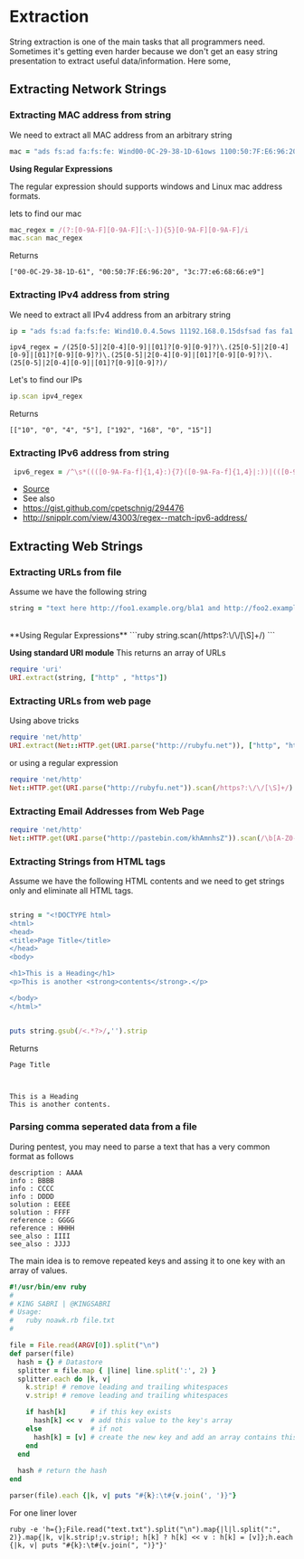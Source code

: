 # Extraction
String extraction is one of the main tasks that all programmers need. Sometimes it's getting even harder because we don't get an easy string presentation to extract useful data/information. Here some,

## Extracting Network Strings


### Extracting MAC address from string
We need to extract all MAC address from an arbitrary string
```ruby
mac = "ads fs:ad fa:fs:fe: Wind00-0C-29-38-1D-61ows 1100:50:7F:E6:96:20dsfsad fas fa1 3c:77:e6:68:66:e9 f2"
```

**Using Regular Expressions**

The regular expression should supports windows and Linux mac address formats.

lets to find our mac
```ruby
mac_regex = /(?:[0-9A-F][0-9A-F][:\-]){5}[0-9A-F][0-9A-F]/i
mac.scan mac_regex
```
Returns
```
["00-0C-29-38-1D-61", "00:50:7F:E6:96:20", "3c:77:e6:68:66:e9"]
```

### Extracting IPv4 address from string
We need to extract all IPv4 address from an arbitrary string

```ruby
ip = "ads fs:ad fa:fs:fe: Wind10.0.4.5ows 11192.168.0.15dsfsad fas fa1 20.555.1.700 f2"
```

```
ipv4_regex = /(25[0-5]|2[0-4][0-9]|[01]?[0-9][0-9]?)\.(25[0-5]|2[0-4][0-9]|[01]?[0-9][0-9]?)\.(25[0-5]|2[0-4][0-9]|[01]?[0-9][0-9]?)\.(25[0-5]|2[0-4][0-9]|[01]?[0-9][0-9]?)/
```
Let's to find our IPs

```ruby
ip.scan ipv4_regex

```
Returns
```
[["10", "0", "4", "5"], ["192", "168", "0", "15"]]
```

### Extracting IPv6 address from string
```ruby
 ipv6_regex = /^\s*((([0-9A-Fa-f]{1,4}:){7}([0-9A-Fa-f]{1,4}|:))|(([0-9A-Fa-f]{1,4}:){6}(:[0-9A-Fa-f]{1,4}|((25[0-5]|2[0-4]\d|1\d\d|[1-9]?\d)(\.(25[0-5]|2[0-4]\d|1\d\d|[1-9]?\d)){3})|:))|(([0-9A-Fa-f]{1,4}:){5}(((:[0-9A-Fa-f]{1,4}){1,2})|:((25[0-5]|2[0-4]\d|1\d\d|[1-9]?\d)(\.(25[0-5]|2[0-4]\d|1\d\d|[1-9]?\d)){3})|:))|(([0-9A-Fa-f]{1,4}:){4}(((:[0-9A-Fa-f]{1,4}){1,3})|((:[0-9A-Fa-f]{1,4})?:((25[0-5]|2[0-4]\d|1\d\d|[1-9]?\d)(\.(25[0-5]|2[0-4]\d|1\d\d|[1-9]?\d)){3}))|:))|(([0-9A-Fa-f]{1,4}:){3}(((:[0-9A-Fa-f]{1,4}){1,4})|((:[0-9A-Fa-f]{1,4}){0,2}:((25[0-5]|2[0-4]\d|1\d\d|[1-9]?\d)(\.(25[0-5]|2[0-4]\d|1\d\d|[1-9]?\d)){3}))|:))|(([0-9A-Fa-f]{1,4}:){2}(((:[0-9A-Fa-f]{1,4}){1,5})|((:[0-9A-Fa-f]{1,4}){0,3}:((25[0-5]|2[0-4]\d|1\d\d|[1-9]?\d)(\.(25[0-5]|2[0-4]\d|1\d\d|[1-9]?\d)){3}))|:))|(([0-9A-Fa-f]{1,4}:){1}(((:[0-9A-Fa-f]{1,4}){1,6})|((:[0-9A-Fa-f]{1,4}){0,4}:((25[0-5]|2[0-4]\d|1\d\d|[1-9]?\d)(\.(25[0-5]|2[0-4]\d|1\d\d|[1-9]?\d)){3}))|:))|(:(((:[0-9A-Fa-f]{1,4}){1,7})|((:[0-9A-Fa-f]{1,4}){0,5}:((25[0-5]|2[0-4]\d|1\d\d|[1-9]?\d)(\.(25[0-5]|2[0-4]\d|1\d\d|[1-9]?\d)){3}))|:)))(%.+)?\s*$/
```
- [Source](https://github.com/rapid7/rex-socket/blob/master/lib/rex/socket.rb)
- See also 
 - https://gist.github.com/cpetschnig/294476
 - http://snipplr.com/view/43003/regex--match-ipv6-address/

## Extracting Web Strings
### Extracting URLs from file
Assume we have the following string

```ruby
string = "text here http://foo1.example.org/bla1 and http://foo2.example.org/bla2 and here mailto:test@example.com and here also."
```
<br>
**Using Regular Expressions**
```ruby
string.scan(/https?:\/\/[\S]+/)
```

**Using standard URI module**
This returns an array of URLs
```ruby
require 'uri'
URI.extract(string, ["http" , "https"])
```

### Extracting URLs from web page
Using above tricks

```ruby
require 'net/http'
URI.extract(Net::HTTP.get(URI.parse("http://rubyfu.net")), ["http", "https"])
```
or using a regular expression
```ruby
require 'net/http'
Net::HTTP.get(URI.parse("http://rubyfu.net")).scan(/https?:\/\/[\S]+/)
```

### Extracting Email Addresses from Web Page
```ruby
require 'net/http'
Net::HTTP.get(URI.parse("http://pastebin.com/khAmnhsZ")).scan(/\b[A-Z0-9._%+-]+@[A-Z0-9.-]+\.[A-Z]{2,4}\b/i).uniq
```


### Extracting Strings from HTML tags 

Assume we have the following HTML contents and we need to get strings only and eliminate all HTML tags.


```ruby

string = "<!DOCTYPE html>
<html>
<head>
<title>Page Title</title>
</head>
<body>

<h1>This is a Heading</h1>
<p>This is another <strong>contents</strong>.</p>

</body>
</html>"


puts string.gsub(/<.*?>/,'').strip

```

Returns
```
Page Title



This is a Heading
This is another contents.
```

### Parsing comma seperated data from a file
During pentest, you may need to parse a text that has a very common format as follows

```
description : AAAA
info : BBBB
info : CCCC
info : DDDD
solution : EEEE
solution : FFFF
reference : GGGG
reference : HHHH
see_also : IIII
see_also : JJJJ
```

The main idea is to remove repeated keys and assing it to one key with an array of values.

```ruby
#!/usr/bin/env ruby
#
# KING SABRI | @KINGSABRI
# Usage:
#   ruby noawk.rb file.txt
#

file = File.read(ARGV[0]).split("\n")
def parser(file) 
  hash = {} # Datastore
  splitter = file.map { |line| line.split(':', 2) }
  splitter.each do |k, v|
    k.strip! # remove leading and trailing whitespaces
    v.strip! # remove leading and trailing whitespaces

    if hash[k]      # if this key exists
      hash[k] << v  # add this value to the key's array
    else            # if not
      hash[k] = [v] # create the new key and add an array contains this value
    end
  end 
 
  hash # return the hash
end

parser(file).each {|k, v| puts "#{k}:\t#{v.join(', ')}"}


```

For one liner lover
```
ruby -e 'h={};File.read("text.txt").split("\n").map{|l|l.split(":", 2)}.map{|k, v|k.strip!;v.strip!; h[k] ? h[k] << v : h[k] = [v]};h.each {|k, v| puts "#{k}:\t#{v.join(", ")}"}'
```



